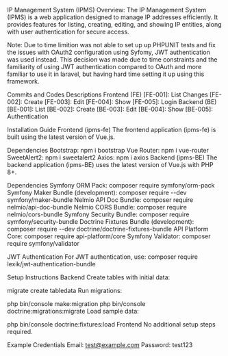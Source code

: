 IP Management System (IPMS)
Overview:
The IP Management System (IPMS) is a web application designed to manage IP addresses efficiently. It provides features for listing, creating, editing, and showing IP entities, along with user authentication for secure access.

Note:
Due to time limition was not able to set up up PHPUNIT tests and fix the issues with OAuth2 configuration using Syfomy, JWT authentication was used instead. This decision was made due to time constraints and the familiarity of using JWT authentication compared to OAuth and more familiar to use it in laravel, but having hard time setting it up using this framework.

Commits and Codes Descriptions
Frontend (FE)
[FE-001]: List Changes
[FE-002]: Create
[FE-003]: Edit
[FE-004]: Show
[FE-005]: Login
Backend (BE)
[BE-001]: List
[BE-002]: Create
[BE-003]: Edit
[BE-004]: Show
[BE-005]: Authentication

Installation Guide
Frontend (ipms-fe)
The frontend application (ipms-fe) is built using the latest version of Vue.js.

Dependencies
Bootstrap: npm i bootstrap
Vue Router: npm i vue-router
SweetAlert2: npm i sweetalert2
Axios: npm i axios
Backend (ipms-BE)
The backend application (ipms-BE) uses the latest version of Vue.js with PHP 8+.

Dependencies
Symfony ORM Pack: composer require symfony/orm-pack
Symfony Maker Bundle (development): composer require --dev symfony/maker-bundle
Nelmio API Doc Bundle: composer require nelmio/api-doc-bundle
Nelmio CORS Bundle: composer require nelmio/cors-bundle
Symfony Security Bundle: composer require symfony/security-bundle
Doctrine Fixtures Bundle (development): composer require --dev doctrine/doctrine-fixtures-bundle
API Platform Core: composer require api-platform/core
Symfony Validator: composer require symfony/validator

JWT Authentication
For JWT authentication, use:
composer require lexik/jwt-authentication-bundle

Setup Instructions
Backend
Create tables with initial data:

migrate create tabledata
Run migrations:


php bin/console make:migration
php bin/console doctrine:migrations:migrate
Load sample data:

php bin/console doctrine:fixtures:load
Frontend
No additional setup steps required.

Example Credentials
Email: test@example.com
Password: test123
